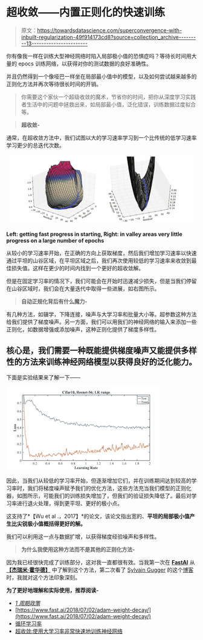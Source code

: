 # 超收敛——内置正则化的快速训练

> 原文：<https://towardsdatascience.com/superconvergence-with-inbuilt-regularization-49f914173cd8?source=collection_archive---------13----------------------->

你有像我一样在训练大型神经网络时陷入局部极小值的恐惧症吗？等待长时间用大量的 epocs 训练网络，以获得对你的测试数据的良好准确性。

并且仍然得到一个像哑巴一样坐在局部最小值中的模型，以及如何尝试越来越多的正则化方法并再次等待很长时间的开销。

> 你需要这个家伙一个超级收敛的魔术，节省你的时间，把你从深度学习实践者生活中的问题中拯救出来，如局部最小值，泛化错误，训练数据过度拟合等。

> **超收敛-**

通常，在超收敛方法中，我们试图以大的学习速率学习到一个比传统的低学习速率学习更少的总迭代次数。

![](img/c75fa54ce7dfa1863698c7745535c113.png)

**Left: getting fast progress in starting, Right: in valley areas very little progress on a large number of epochs**

从较小的学习速率开始，在正确的方向上获取梯度，然后我们增加学习速率以快速通过平坦的山谷区域，在平坦区域之后，我们再次使用较低的学习速率来收敛到最佳损失值。这样在更少的时间内找到一个更好的超收敛解。

但是在固定学习率的情况下，我们可能会在开始时迅速减少损失，但是当我们停留在山谷区域时，我们会在大量迭代中取得一些进展，如右图所示。

> **自动正规化背后有什么魔力-**

有几种方法，如辍学，下降连接，噪声与大学习率和批量大小等。超参数这种方法给我们提供了梯度噪声。另一方面，我们可以用我们的神经网络的输入来添加一些正则化，如数据增强或添加噪声，这种正则化提供了梯度多样性。

## 核心是，我们需要一种既能提供梯度噪声又能提供多样性的方法来训练神经网络模型以获得良好的泛化能力。

下面是实验结果来了解一下——

![](img/30a2956adf4774a3f645a933120c3bcc.png)

因此，当我们从较低的学习率开始，但逐渐增加它们，并在训练期间达到较高的学习率时，我们将梯度噪声赋予我们的优化方法，这些方法充当我们模型的正则化器，如图所示，可能我们的训练损失增加了，但我们的验证损失降低了。最后对学习率进行退火处理，得到更平坦、更好的极小点。

这支持了*【Wu et al .，2017】*的论文，该论文指出宽的、**平坦的局部极小值产生比尖锐极小值概括得更好的解。**

我们可以利用这一点与数据扩增，以获得梯度经验噪声和多样性。

> **为什么我使用这种方法而不是其他的正则化方法-**

因为我已经很快完成了训练部分，这对我一直都很有效。当我第一次在 [**FastAI**](https://www.fast.ai/) 从[**【杰瑞米·霍华德】**](https://medium.com/u/34ab754f8c5e?source=post_page-----49f914173cd8--------------------------------) 中了解到这个方法，第二次看了 [Sylvain Gugger](https://sgugger.github.io/) 的这个[博客](https://sgugger.github.io/the-1cycle-policy.html#the-1cycle-policy)时，我就对这个方法印象深刻。

**为了更好地理解和实际使用，推荐阅读-**

*   [*1 周期政策*](https://sgugger.github.io/the-1cycle-policy.html#the-1cycle-policy)
*   [https://www.fast.ai/2018/07/02/adam-weight-decay/](https://www.fast.ai/2018/07/02/adam-weight-decay/)
*   [循环学习率](https://medium.com/@lipeng2/cyclical-learning-rates-for-training-neural-networks-4de755927d46)
*   [超收敛:使用大学习率非常快速地训练神经网络](https://arxiv.org/pdf/1708.07120.pdf)